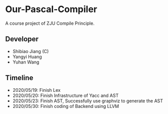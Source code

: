 # Our-Pascal-Compiler
A course project of ZJU Compile Principle.

## Developer
* Shibiao Jiang (C)
* Yangyi Huang
* Yuhan Wang

## Timeline
* 2020/05/19: Finish Lex
* 2020/05/20: Finish Infrastructure of Yacc and AST
* 2020/05/23: Finish AST, Successfully use graphviz to generate the AST
* 2020/05/30: Finish coding of Backend using LLVM
